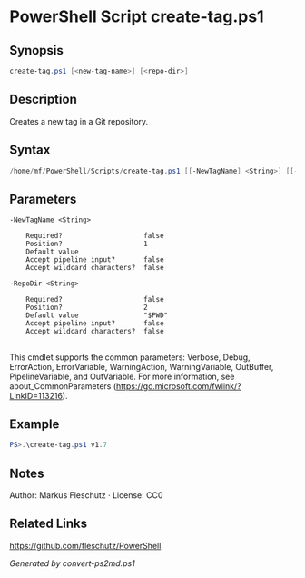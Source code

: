 # PowerShell Script create-tag.ps1

## Synopsis
```powershell
create-tag.ps1 [<new-tag-name>] [<repo-dir>]
```

## Description
Creates a new tag in a Git repository.

## Syntax
```powershell
/home/mf/PowerShell/Scripts/create-tag.ps1 [[-NewTagName] <String>] [[-RepoDir] <String>] [<CommonParameters>]
```

## Parameters

```
-NewTagName <String>
    
    Required?                    false
    Position?                    1
    Default value                
    Accept pipeline input?       false
    Accept wildcard characters?  false
```

```
-RepoDir <String>
    
    Required?                    false
    Position?                    2
    Default value                "$PWD"
    Accept pipeline input?       false
    Accept wildcard characters?  false
```
## <CommonParameters>
This cmdlet supports the common parameters: Verbose, Debug, ErrorAction, ErrorVariable, WarningAction, WarningVariable, OutBuffer, PipelineVariable, and OutVariable. For more information, see about_CommonParameters (https://go.microsoft.com/fwlink/?LinkID=113216).

## Example
```powershell
PS>.\create-tag.ps1 v1.7
```


## Notes
Author: Markus Fleschutz · License: CC0

## Related Links
https://github.com/fleschutz/PowerShell

*Generated by convert-ps2md.ps1*
